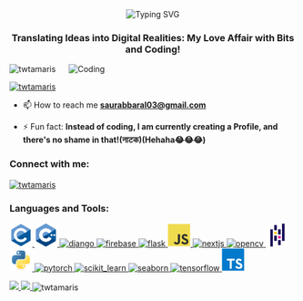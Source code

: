 <div align="center">
  <img src="https://readme-typing-svg.demolab.com/?lines=Hi+👋,+I'm+Saurab+Baral" alt="Typing SVG">
</div>

<h3 align="center">Translating Ideas into Digital Realities: My Love Affair with Bits and Coding!</h3>
<img align="right" alt="Coding" width="400" src="https://cdn.dribbble.com/users/720825/screenshots/3253310/media/b0b58ffa7bd7542a0445f0bbaffb2c9a.gif">

<p align="left"> <img src="https://komarev.com/ghpvc/?username=twtamaris&label=Profile%20views&color=0e75b6&style=flat" alt="twtamaris" /> </p>

<p align="left"> <a href="https://twitter.com/twtamaris" target="blank"><img src="https://img.shields.io/twitter/follow/twtamaris?logo=twitter&style=for-the-badge" alt="twtamaris" /></a> </p>

- 📫 How to reach me **saurabbaral03@gmail.com**

- ⚡ Fun fact: **Instead of coding, I am currently creating a Profile, and there's no shame in that!(नाटक)(Hehaha😂😂😂)**

<h3 align="left">Connect with me:</h3>
<p align="left">
<a href="https://twitter.com/twtamaris" target="blank"><img align="center" src="https://raw.githubusercontent.com/rahuldkjain/github-profile-readme-generator/master/src/images/icons/Social/twitter.svg" alt="twtamaris" height="30" width="40" /></a>
</p>

<h3 align="left">Languages and Tools:</h3>
<p align="left"> <a href="https://www.cprogramming.com/" target="_blank" rel="noreferrer"> <img src="https://raw.githubusercontent.com/devicons/devicon/master/icons/c/c-original.svg" alt="c" width="40" height="40"/> </a> <a href="https://www.w3schools.com/cpp/" target="_blank" rel="noreferrer"> <img src="https://raw.githubusercontent.com/devicons/devicon/master/icons/cplusplus/cplusplus-original.svg" alt="cplusplus" width="40" height="40"/> </a> <a href="https://www.djangoproject.com/" target="_blank" rel="noreferrer"> <img src="https://cdn.worldvectorlogo.com/logos/django.svg" alt="django" width="40" height="40"/> </a> <a href="https://firebase.google.com/" target="_blank" rel="noreferrer"> <img src="https://www.vectorlogo.zone/logos/firebase/firebase-icon.svg" alt="firebase" width="40" height="40"/> </a> <a href="https://flask.palletsprojects.com/" target="_blank" rel="noreferrer"> <img src="https://www.vectorlogo.zone/logos/pocoo_flask/pocoo_flask-icon.svg" alt="flask" width="40" height="40"/> </a> <a href="https://developer.mozilla.org/en-US/docs/Web/JavaScript" target="_blank" rel="noreferrer"> <img src="https://raw.githubusercontent.com/devicons/devicon/master/icons/javascript/javascript-original.svg" alt="javascript" width="40" height="40"/> </a> <a href="https://nextjs.org/" target="_blank" rel="noreferrer"> <img src="https://cdn.worldvectorlogo.com/logos/nextjs-2.svg" alt="nextjs" width="40" height="40"/> </a> <a href="https://opencv.org/" target="_blank" rel="noreferrer"> <img src="https://www.vectorlogo.zone/logos/opencv/opencv-icon.svg" alt="opencv" width="40" height="40"/> </a> <a href="https://pandas.pydata.org/" target="_blank" rel="noreferrer"> <img src="https://raw.githubusercontent.com/devicons/devicon/2ae2a900d2f041da66e950e4d48052658d850630/icons/pandas/pandas-original.svg" alt="pandas" width="40" height="40"/> </a> <a href="https://www.python.org" target="_blank" rel="noreferrer"> <img src="https://raw.githubusercontent.com/devicons/devicon/master/icons/python/python-original.svg" alt="python" width="40" height="40"/> </a> <a href="https://pytorch.org/" target="_blank" rel="noreferrer"> <img src="https://www.vectorlogo.zone/logos/pytorch/pytorch-icon.svg" alt="pytorch" width="40" height="40"/> </a> <a href="https://scikit-learn.org/" target="_blank" rel="noreferrer"> <img src="https://upload.wikimedia.org/wikipedia/commons/0/05/Scikit_learn_logo_small.svg" alt="scikit_learn" width="40" height="40"/> </a> <a href="https://seaborn.pydata.org/" target="_blank" rel="noreferrer"> <img src="https://seaborn.pydata.org/_images/logo-mark-lightbg.svg" alt="seaborn" width="40" height="40"/> </a> <a href="https://www.tensorflow.org" target="_blank" rel="noreferrer"> <img src="https://www.vectorlogo.zone/logos/tensorflow/tensorflow-icon.svg" alt="tensorflow" width="40" height="40"/> </a> <a href="https://www.typescriptlang.org/" target="_blank" rel="noreferrer"> <img src="https://raw.githubusercontent.com/devicons/devicon/master/icons/typescript/typescript-original.svg" alt="typescript" width="40" height="40"/> </a> </p>

  <a href="https://github.com/Twtamaris">
  <img height="180em" src="https://github-readme-stats-eight-theta.vercel.app/api?username=twtamaris&show_icons=true&theme=algolia&include_all_commits=true&count_private=true"/>
  <img height="180em" src="https://github-readme-stats-eight-theta.vercel.app/api/top-langs/?username=twtamaris&layout=compact&langs_count=8&theme=algolia"/>

</a>

<img align="center" src="https://github-readme-streak-stats.herokuapp.com/?user=twtamaris&theme=dark" alt="twtamaris" />
